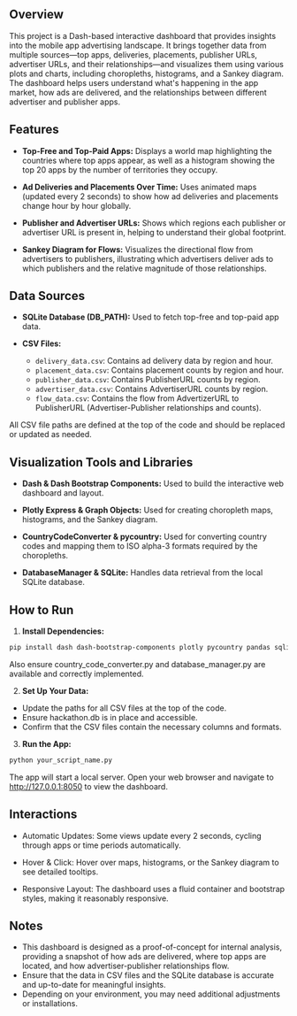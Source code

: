 ## Overview
This project is a Dash-based interactive dashboard that provides insights into the mobile app advertising landscape. It brings together data from multiple sources—top apps, deliveries, placements, publisher URLs, advertiser URLs, and their relationships—and visualizes them using various plots and charts, including choropleths, histograms, and a Sankey diagram. The dashboard helps users understand what's happening in the app market, how ads are delivered, and the relationships between different advertiser and publisher apps.

## Features
- **Top-Free and Top-Paid Apps:**
  Displays a world map highlighting the countries where top apps appear, as well as a histogram showing the top 20 apps by the number of territories they occupy.

- **Ad Deliveries and Placements Over Time:**
  Uses animated maps (updated every 2 seconds) to show how ad deliveries and placements change hour by hour globally.

- **Publisher and Advertiser URLs:**
  Shows which regions each publisher or advertiser URL is present in, helping to understand their global footprint.

- **Sankey Diagram for Flows:**
  Visualizes the directional flow from advertisers to publishers, illustrating which advertisers deliver ads to which publishers and the relative magnitude of those relationships.

## Data Sources
- **SQLite Database (DB_PATH):**
  Used to fetch top-free and top-paid app data.

- **CSV Files:**

  - `delivery_data.csv`: Contains ad delivery data by region and hour.
  - `placement_data.csv`: Contains placement counts by region and hour.
  - `publisher_data.csv`: Contains PublisherURL counts by region.
  - `advertiser_data.csv`: Contains AdvertiserURL counts by region.
  - `flow_data.csv`: Contains the flow from AdvertizerURL to PublisherURL (Advertiser-Publisher relationships and counts).

All CSV file paths are defined at the top of the code and should be replaced or updated as needed.

## Visualization Tools and Libraries
- **Dash & Dash Bootstrap Components:**
  Used to build the interactive web dashboard and layout.

- **Plotly Express & Graph Objects:**
  Used for creating choropleth maps, histograms, and the Sankey diagram.

- **CountryCodeConverter & pycountry:**
  Used for converting country codes and mapping them to ISO alpha-3 formats required by the choropleths.

- **DatabaseManager & SQLite:**
  Handles data retrieval from the local SQLite database.

## How to Run
1. **Install Dependencies:**
  ```bash
  pip install dash dash-bootstrap-components plotly pycountry pandas sqlite3 google-play-scraper
  ```
  Also ensure country_code_converter.py and database_manager.py are available and correctly implemented.

2. **Set Up Your Data:**
  - Update the paths for all CSV files at the top of the code.
  - Ensure hackathon.db is in place and accessible.
  - Confirm that the CSV files contain the necessary columns and formats.

3. **Run the App:**
  ```bash
  python your_script_name.py
  ```
  The app will start a local server. Open your web browser and navigate to http://127.0.0.1:8050 to view the dashboard.

## Interactions
- Automatic Updates:
  Some views update every 2 seconds, cycling through apps or time periods automatically.

- Hover & Click:
  Hover over maps, histograms, or the Sankey diagram to see detailed tooltips.

- Responsive Layout:
  The dashboard uses a fluid container and bootstrap styles, making it reasonably responsive.

## Notes
- This dashboard is designed as a proof-of-concept for internal analysis, providing a snapshot of how ads are delivered, where top apps are located, and how advertiser-publisher relationships flow.
- Ensure that the data in CSV files and the SQLite database is accurate and up-to-date for meaningful insights.
- Depending on your environment, you may need additional adjustments or installations.
